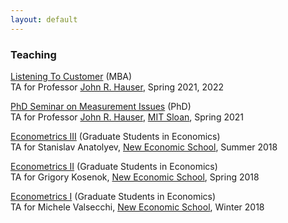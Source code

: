 ```yaml
---
layout: default
---
```



### Teaching 


<ins>Listening To Customer</ins> (MBA) <br/>
TA for Professor [John R. Hauser](https://mitsloan.mit.edu/faculty/directory/john-r-hauser), Spring 2021, 2022

<ins>PhD Seminar on Measurement Issues</ins> (PhD) <br/>
TA for Professor [John R. Hauser](https://mitsloan.mit.edu/faculty/directory/john-r-hauser), [MIT Sloan](https://mitsloan.mit.edu/), Spring 2021

<ins>Econometrics III</ins> (Graduate Students in Economics) <br/>
TA for Stanislav Anatolyev, [New Economic School](https://www.nes.ru/official&lang=en), Summer  2018

<ins>Econometrics II</ins> (Graduate Students in Economics) <br/>
TA for Grigory Kosenok, [New Economic School](https://www.nes.ru/official&lang=en), Spring  2018

<ins>Econometrics I</ins> (Graduate Students in Economics) <br/>
TA for Michele Valsecchi, [New Economic School](https://www.nes.ru/official&lang=en), Winter  2018

